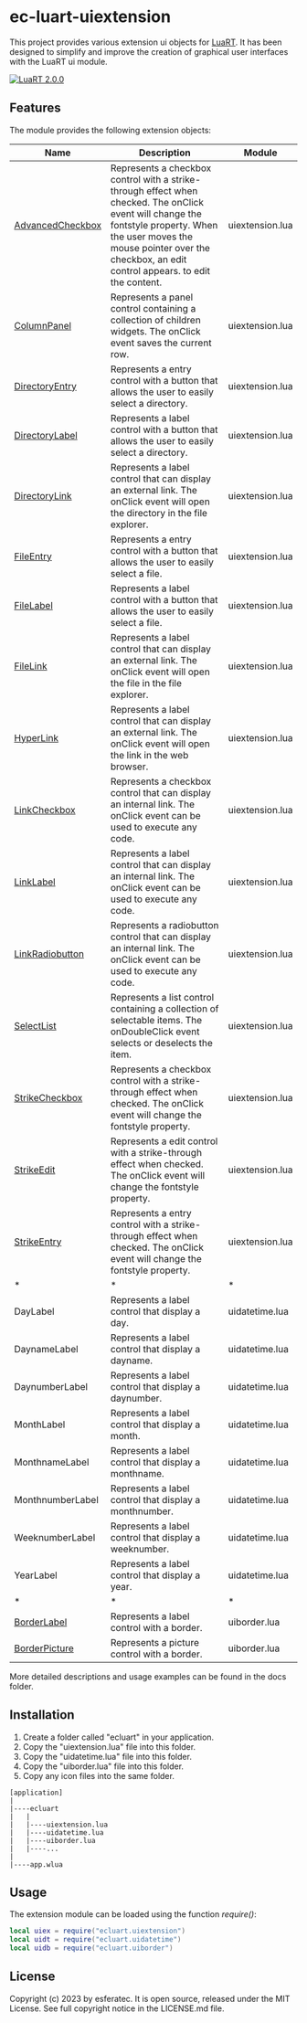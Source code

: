 # ec-luart-uiextension

This project provides various extension ui objects for [LuaRT](https://www.luart.org/).
It has been designed to simplify and improve the creation of graphical user interfaces with the LuaRT ui module.

[![LuaRT 2.0.0](https://badgen.net/badge/LuaRT/2.0.0/blue)](https://github.com/samyeyo/LuaRT)

## Features

The module provides the following extension objects:

| Name | Description | Module |
| --- | --- | --- |
| [AdvancedCheckbox](docs/advancedcheckbox/README.md) | Represents a checkbox control with a strike-through effect when checked. The onClick event will change the fontstyle property. When the user moves the mouse pointer over the checkbox, an edit control appears. to edit the content. | uiextension.lua
| [ColumnPanel](docs/columnpanel/README.md) | Represents a panel control containing a collection of children widgets. The onClick event saves the current row. | uiextension.lua
| [DirectoryEntry](docs/directoryentry/README.md) | Represents a entry control with a button that allows the user to easily select a directory. | uiextension.lua
| [DirectoryLabel](docs/directorylabel/README.md) | Represents a label control with a button that allows the user to easily select a directory. | uiextension.lua
| [DirectoryLink](docs/directorylink/README.md) | Represents a label control that can display an external link. The onClick event will open the directory in the file explorer. | uiextension.lua
| [FileEntry](docs/fileentry/README.md) | Represents a entry control with a button that allows the user to easily select a file. | uiextension.lua
| [FileLabel](docs/filelabel/README.md) | Represents a label control with a button that allows the user to easily select a file. | uiextension.lua
| [FileLink](docs/filelink/README.md) | Represents a label control that can display an external link. The onClick event will open the file in the file explorer. | uiextension.lua
| [HyperLink](docs/hyperlink/README.md) | Represents a label control that can display an external link. The onClick event will open the link in the web browser. | uiextension.lua
| [LinkCheckbox](docs/linkcheckbox/README.md) | Represents a checkbox control that can display an internal link. The onClick event can be used to execute any code. | uiextension.lua
| [LinkLabel](docs/linklabel/README.md) | Represents a label control that can display an internal link. The onClick event can be used to execute any code. | uiextension.lua
| [LinkRadiobutton](docs/linkradiobutton/README.md) | Represents a radiobutton control that can display an internal link. The onClick event can be used to execute any code. | uiextension.lua
| [SelectList](docs/selectlist/README.md) | Represents a list control containing a collection of selectable items. The onDoubleClick event selects or deselects the item. | uiextension.lua
| [StrikeCheckbox](docs/strikecheckbox/README.md) | Represents a checkbox control with a strike-through effect when checked. The onClick event will change the fontstyle property. | uiextension.lua
| [StrikeEdit](docs/strikeedit/README.md) | Represents a edit control with a strike-through effect when checked. The onClick event will change the fontstyle property. | uiextension.lua
| [StrikeEntry](docs/strikeentry/README.md) | Represents a entry control with a strike-through effect when checked. The onClick event will change the fontstyle property. | uiextension.lua
| * | * | * |
| DayLabel | Represents a label control that display a day. | uidatetime.lua
| DaynameLabel | Represents a label control that display a dayname. | uidatetime.lua
| DaynumberLabel | Represents a label control that display a daynumber. | uidatetime.lua
| MonthLabel | Represents a label control that display a month. | uidatetime.lua
| MonthnameLabel | Represents a label control that display a monthname. | uidatetime.lua
| MonthnumberLabel | Represents a label control that display a monthnumber. | uidatetime.lua
| WeeknumberLabel | Represents a label control that display a weeknumber. | uidatetime.lua
| YearLabel | Represents a label control that display a year. | uidatetime.lua
| * | * | * |
| [BorderLabel](docs/borderlabel/README.md) | Represents a label control with a border. | uiborder.lua
| [BorderPicture](docs/borderpicture/README.md) | Represents a picture control with a border. | uiborder.lua

More detailed descriptions and usage examples can be found in the docs folder.

## Installation

1. Create a folder called "ecluart" in your application.
1. Copy the "uiextension.lua" file into this folder.
1. Copy the "uidatetime.lua" file into this folder.
1. Copy the "uiborder.lua" file into this folder.
1. Copy any icon files into the same folder.

```text
[application]
|
|----ecluart
|   |
|   |----uiextension.lua
|   |----uidatetime.lua
|   |----uiborder.lua
|   |----...
|
|----app.wlua
```

## Usage

The extension module can be loaded using the function *require()*:

```lua
local uiex = require("ecluart.uiextension")
local uidt = require("ecluart.uidatetime")  
local uidb = require("ecluart.uiborder")  
```

## License

Copyright (c) 2023 by esferatec.
It is open source, released under the MIT License.
See full copyright notice in the LICENSE.md file.
